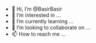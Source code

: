 - 👋 Hi, I’m @BasirBasir
- 👀 I’m interested in ...
- 🌱 I’m currently learning ...
- 💞️ I’m looking to collaborate on ...
- 📫 How to reach me ...

<!---
BasirBasir/BasirBasir is a ✨ special ✨ repository because its `README.md` (this file) appears on your GitHub profile.
You can click the Preview link to take a look at your changes.
--->

